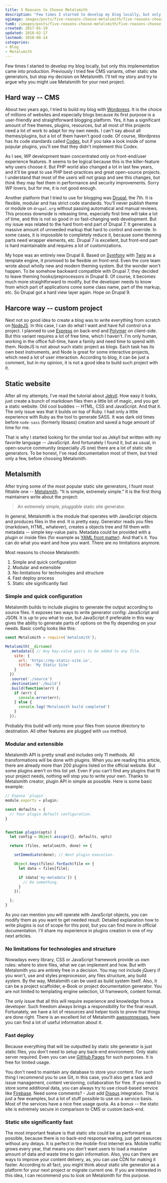 ```yaml
---
title: 5 Reasons to Choose Metalsmith
description: "Few times I started to develop my blog locally, but only this implementation came into production. Previously I tried few CMS variants, other static site generators, but stop my decision on Metalsmith. I'll tell my story and try to argue why you might use Metalsmith for your next project."
ogimage: images/posts/five-reasons-choose-metalsmith/five-reasons-choose-metalsmith-og.jpg
tumb: /images/posts/five-reasons-choose-metalsmith/five-reasons-choose-metalsmith
created: 2017-01-19
updated: 2018-02-17
lastmod: 2018-08-14
categories:
- Blog
- Metalsmith
---
```

Few times I started to develop my blog locally, but only this implementation came into production. Previously I tried few CMS variants, other static site generators, but stop my decision on Metalsmith. I'll tell my story and try to argue why you might use Metalsmith for your next project.

## Hard way -- CMS
About two years ago, I tried to build my blog with [Wordpress](https://wordpress.org/). It is the choice of millions of websites and especially blogs because its first purpose is a user-friendly and straightforward blogging platform. Yes, it has a significant amount of free themes, plugins, resources, but all most of this projects need a lot of work to adapt for my own needs. I can't say about all themes/plugins, but a lot of them haven't good code. Of course, Wordpress has its code standards called [Codex](https://codex.wordpress.org/), but if you take a look inside of some popular plugins, you'll see that they didn't implement this Codex.

As I see, WP development team concentrated only on front-end/user experience features. It seems to be logical because this is the killer-feature why users choose it. But PHP world also changed a lot in last few years, and it'll be great to use PHP best-practices and great open-source projects. I understand that most of the users will not grasp and see this changes, but think they may feel them in performance and security improvements. Sorry WP lovers, but for me, it is not good enough.

Another platform that I tried to use for blogging was [Drupal](https://www.drupal.org/), the 7th. It is flexible, modular and has strict code standards. You'll never publish theme or module on `drupal.org` without passing automatical and manual reviews. This process downside is releasing time, especially first time will take a lot of time, and this is not so good in so fast-changing web development. But my issue was related to the hard front-end part of Drupal 7. It generates a massive amount of unneeded markup that hard to control and override. In some cases, it is impossible to completely reduce it, because some theming parts need wrapper elements, etc. Drupal 7 is excellent, but front-end part is hard maintainable and requires a lot of customizations.

My hope was an entirely new Drupal 8. Based on [Symfony](https://symfony.com/) with [Twig](http://twig.sensiolabs.org/) as a template engine, it promised to be flexible on front-end. Even the core team wrote about wholly new and modern theming system. But the wonder won't happen. To be somehow backward compatible with Drupal 7, they decided to leave theming hooks/preprocessors in Drupal 8. Of course, it becomes much more straightforward to modify, but the developer needs to know from which part of applications come some class name, part of the markup, etc. So Drupal got a hard view layer again. Hope on Drupal 9.

## Harcore way -- custom project
Next not so good idea to create a blog was to write everything from scratch on [NodeJS](https://nodejs.org). In this case, I can do what I want and have full control on a project. I planned to use [Express](http://expressjs.com/) on back-end and [Polymer](https://www.polymer-project.org/) on client-side. But this variant requires a lot of free time, which I haven't. I'm only human, working in the office full-time, have a family and need time to spend with them. NodeJS is not about such static project as blogs. Each task has its own best instruments, and Node is great for some interactive projects, which need a lot of user interaction. According to blog, it can be just a comment, but in my opinion, it is not a good idea to build such project with it.

## Static website
After all my attempts, I've read the tutorial about [Jekyll](https://jekyllrb.com/). How easy it looks, just create a bunch of markdown files then a little bit of magic, and you get a static website. Old cool buddies -- HTML, CSS and JavaScript. And that it. The only issue was that it builds on top of Ruby. I had only a little experience with Ruby as the tool to generate SASS. It was dark old times before `node-sass` (formerly libsass) creation and saved a huge amount of time for me.

That is why I started looking for the similar tool as Jekyll but written with my favorite language -- JavaScript. And fortunately I found it, but as usual, in open-source community (especially JS one) there are a lot of static site generators. To be honest, I've read documentation most of them, but tried only a few, before choosing Metalsmith.

## Metalsmith
After trying some of the most popular static site generators, I fount most fittable one -- [Metalsmith](http://www.metalsmith.io/). "It is simple, extremely simple." It is the first thing maintainers write about the project:

> An extremely simple, _pluggable_ static site generator.

In general, Metalsmith is the module that operates with JavaScript objects and produces files in the end. It is pretty easy. Generator reads you files (markdown, HTML, whatever), creates a  objects tree and fill them with metadata -- simple key-value pairs. Metadata could be provided with a plugin or inside files (for example as [YAML front matter](http://assemble.io/docs/YAML-front-matter.html)). And that's it. You can do what you want and how you want. There are no limitations anymore.

Most reasons to choose Metalsmith:
1. Simple and quick configuration
2. Modular and extensible
3. No limitations for technologies and structure
4. Fast deploy process
5. Static site significantly fast

### Simple and quick configuration
Metalsmith builds to include plugins to generate the output according to source files. It exposes two ways to write generator config: JavaScript and JSON. It is up to you what to use, but JavaScript if preferable in this way gives the ability to generate parts of options on the fly depending on your needs. Basic config looks like this:

```js
const Metalsmith = require('metalsmith');

Metalsmith(__dirname)
  .metadata({ // Any key-value pairs to be added to any file.
    site: {
      url: 'https://my-static-site.io',
      title: 'My Static Site'
    }
  })
  .source('./source')
  .destination('./build')
  .build(function(err) {
    if (err) {
      console.error(err);
    } else {
      console.log('Metalsmith build completed')
    }
  });
```

Probably this build will only move your files from source directory to destination. All other features are plugged with `use` method.

### Modular and extensible
Metalsmith API is pretty small and includes only 11 methods. All transformations will be done with plugins. When you are reading this article, there are already more than 200 plugins listed on the official website. But some plugins aren't on this list yet. Even if you can't find any plugins that fit your project needs, nothing will stop you to write your own. Thanks to Metalsmith creator, plugin API in simple as possible. Here is some basic example:

```js
// Expose `plugin`.
module.exports = plugin;

const defaults = {
  // Your plugin default configuration.
}


function plugin(opts) {
  let config = Object.assign({}, defaults, opts)

  return (files, metalsmith, done) => {

    setImmediate(done); // Next plugin execution.

    Object.keys(files).forEach(file => {
      let data = files[file];

      if (data['my-metadata']) {
        // Do something.
      }
    });

  };
}
```

As you can mention you will operate with JavaScript objects, you can modify them as you want to get needed result. Detailed explanation how to write plugins is out of scope for this post, but you can find more in official documentation. I'll share my experience in plugins creation in one of my next articles.

### No limitations for technologies and structure
Nowadays every library, CSS or JavaScript framework provide us own rules: where to store files, what we can implement and how. But with Metalsmith you are entirely free in a decision. You may not include jQuery if you won't, use and styles preprocessor, any files structure, any build system. By the way, Metalsmith can be used as build system itself. Also, it can be a project scaffolder, e-Book or project documentation generator. You are not limited to templating engine selection, UI framework, content format.

The only issue that all this will require experience and knowledge from a developer. Such freedom always brings a responsibility for the final result. Fortunately, we have a lot of resources and helper tools to prove that things are done right. There is an excellent list of Metalsmith [awesomnesses](https://github.com/metalsmith/awesome-metalsmith), here you can find a lot of useful information about it.

### Fast deploy
Because everything that will be outputted by static site generator is just static files, you don't need to setup any back-end environment. Only static server required. Even you can use [GitHub Pages](https://pages.github.com/) for such purposes. It is free for limited usage.

You don't need to maintain any database to store your content. For such thing I recommend you to use Git, in this case, you'll also get a task and issue management, content versioning, collaboration for free. If you need to store some additional data, you can always try to use cloud-based service like [Firebase](https://firebase.google.com/). Need some comments? - Just add [Disqus](https://disqus.com/) integration. That is just a few examples, but a lot of stuff possible to use on a service basis. Most of the services have a nice free usage quota. As a bonus -- the static site is extremely secure in comparison to CMS or custom back-end.

### Static site significantly fast
The most important feature is that static site could be as performant as possible, because there is no back-end response waiting, just get resources without any delays. It is perfect in the mobile-first internet era. Mobile traffic grows every year, that means you don't want users to load a massive amount of data and waste time to gain information. Also, you can there are ways to improve your content delivery, as, you can use CDN for making it faster. According to all fact, you might think about static site generator as a platform for your next project or migrate current one. If you are interested in this idea, I can recommend you to look on Metalsmith for this purpose.
